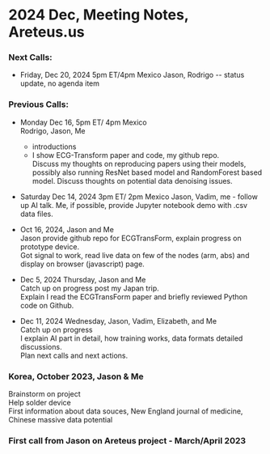 # 2024 Dec, Meeting Notes, Areteus.us  

### Next Calls:  

 * Friday, Dec 20, 2024 5pm ET/4pm Mexico 
   Jason, Rodrigo -- status update, no agenda item  

### Previous Calls:  

 * Monday Dec 16, 5pm ET/ 4pm Mexico  
   Rodrigo, Jason, Me  
    - introductions  
    - I show ECG-Transform paper and code, my github repo.  
      Discuss my thoughts on reproducing papers using their models, possibly also running ResNet based model and RandomForest based model.  Discuss thoughts  on potential data denoising issues.  


 * Saturday Dec 14, 2024 3pm ET/ 2pm Mexico
   Jason, Vadim, me - follow up AI talk.
   Me, if possible, provide Jupyter notebook demo with .csv data files.  

 * Oct 16, 2024, Jason and Me  
   Jason provide github repo for ECGTransForm, explain progress on prototype device.  
   Got signal to work, read live data on few of the nodes (arm, abs) and display on browser (javascript) page.  

 * Dec 5, 2024 Thursday, Jason and Me  
   Catch up on progress post my Japan trip.  
   Explain I read the ECGTransForm paper and briefly reviewed Python code on Github.  

* Dec 11, 2024 Wednesday, Jason, Vadim, Elizabeth, and Me  
  Catch up on progress  
  I explain AI part in detail, how training works, data formats detailed discussions.  
  Plan next calls and next actions.  



### Korea, October 2023, Jason & Me  
Brainstorm on project  
Help solder device  
First information about data souces, New England journal of medicine, Chinese massive data potential   

### First call from Jason on Areteus project - March/April 2023  
   



